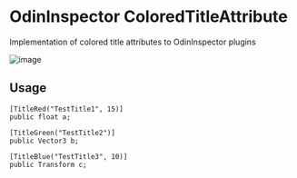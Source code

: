 # OdinInspector ColoredTitleAttribute
Implementation of colored title attributes to OdinInspector plugins

![image](https://user-images.githubusercontent.com/1441835/221484997-17db827c-aee4-48c4-b3f0-43784cc6dc87.png)

## Usage
```
[TitleRed("TestTitle1", 15)]
public float a;

[TitleGreen("TestTitle2")]
public Vector3 b;

[TitleBlue("TestTitle3", 10)]
public Transform c;
```
